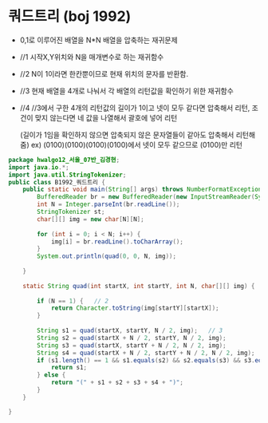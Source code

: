 # 쿼드트리 (boj 1992)



- 0,1로 이루어진 배열을 N*N 배열을 압축하는 재귀문제

- //1 시작X,Y위치와 N을 매개변수로 하는 재귀함수

- //2 N이 1이라면 한칸뿐이므로 현재 위치의 문자를 반환함.

- //3 현재 배열을 4개로 나눠서 각 배열의 리턴값을 확인하기 위한 재귀함수

- //4 //3에서 구한 4개의 리턴값의 길이가 1이고 넷이 모두 같다면 압축해서 리턴, 조건이 맞지 않는다면 네 값을 나열해서 괄호에 넣어 리턴

  (길이가 1임을 확인하지 않으면 압축되지 않은 문자열들이 같아도 압축해서 리턴해줌) ex) (0100)(0100)(0100)(0100)에서 넷이 모두 같으므로 (0100)만 리턴



```java
package hwalgo12_서울_07반_김경현;
import java.io.*;
import java.util.StringTokenizer;
public class B1992_쿼드트리 {
	public static void main(String[] args) throws NumberFormatException, IOException {
		BufferedReader br = new BufferedReader(new InputStreamReader(System.in));
		int N = Integer.parseInt(br.readLine());
		StringTokenizer st;
		char[][] img = new char[N][N];
	
		for (int i = 0; i < N; i++) {
			img[i] = br.readLine().toCharArray();
		}
		System.out.println(quad(0, 0, N, img));
	
	}
	
	static String quad(int startX, int startY, int N, char[][] img) {	// 1
	
		if (N == 1) {	// 2
			return Character.toString(img[startY][startX]);
		}
	
		String s1 = quad(startX, startY, N / 2, img);	// 3
		String s2 = quad(startX + N / 2, startY, N / 2, img);
		String s3 = quad(startX, startY + N / 2, N / 2, img);
		String s4 = quad(startX + N / 2, startY + N / 2, N / 2, img);
		if (s1.length() == 1 && s1.equals(s2) && s2.equals(s3) && s3.equals(s4)) {	// 4
			return s1;
		} else {
			return "(" + s1 + s2 + s3 + s4 + ")";
		}
	}

}
```

